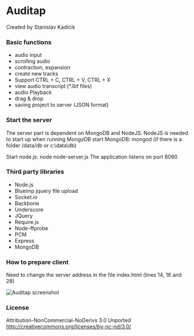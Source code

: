 Auditap
=======
Created by Stanislav Kadlcik

### Basic functions
*   audio input
*   scrolling audio
*   contraction, expansion
*   create new tracks
*   Support CTRL + C, CTRL + V, CTRL + X
*   view audio transcript (*.lbf files)
*   audio Playback
*   drag & drop
*   saving project to server (JSON format)

### Start the server
The server part is dependent on MongoDB and NodeJS. NodeJS is needed to start up when running MongoDB
start MongoDB: mongod (if there is a folder /data/db or c:\data\db)


Start node.js: node node-server.js
The application listens on port 8090


### Third party libraries
*   Node.js
*   Blueimp jquery file upload
*   Socket.io
*   Backbone
*   Underscore
*   JQuery
*   Require.js
*   Node-ffprobe
*   PCM
*   Express
*   MongoDB


### How to prepare client
Need to change the server address in the file index.html (lines 14, 16 and 28)



![Auditap screenshot](https://raw.github.com/matap/auditap/master/img/screenShot/audio-editor.png "Auditap screenshot")



### License
Attribution-NonCommercial-NoDerivs 3.0 Unported
http://creativecommons.org/licenses/by-nc-nd/3.0/